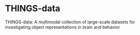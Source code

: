 # THINGS-data
THINGS-data: A multimodal collection of large-scale datasets for investigating object representations in brain and behavior

